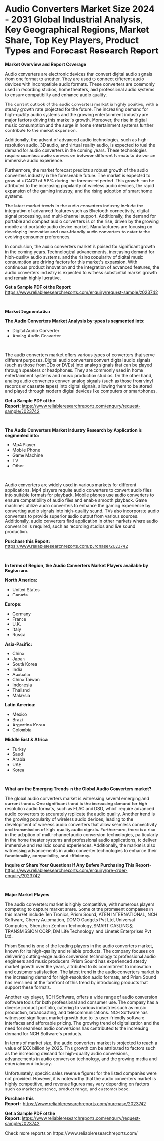<p><h1>Audio Converters Market Size 2024 - 2031 Global Industrial Analysis, Key Geographical Regions, Market Share, Top Key Players, Product Types and Forecast Research Report</h1></p><p><strong>Market Overview and Report Coverage</strong></p>
<p><p>Audio converters are electronic devices that convert digital audio signals from one format to another. They are used to connect different audio devices with incompatible audio formats. These converters are commonly used in recording studios, home theaters, and professional audio systems to ensure compatibility and enhance audio quality.</p><p>The current outlook of the audio converters market is highly positive, with a steady growth rate projected for the future. The increasing demand for high-quality audio systems and the growing entertainment industry are major factors driving this market's growth. Moreover, the rise in digital music consumption and the surge in home entertainment systems further contribute to the market expansion.</p><p>Additionally, the advent of advanced audio technologies, such as high-resolution audio, 3D audio, and virtual reality audio, is expected to fuel the demand for audio converters in the coming years. These technologies require seamless audio conversion between different formats to deliver an immersive audio experience.</p><p>Furthermore, the market forecast predicts a robust growth of the audio converters industry in the foreseeable future. The market is expected to grow at a CAGR of 5.8% during the forecasted period. This growth can be attributed to the increasing popularity of wireless audio devices, the rapid expansion of the gaming industry, and the rising adoption of smart home systems.</p><p>The latest market trends in the audio converters industry include the integration of advanced features such as Bluetooth connectivity, digital signal processing, and multi-channel support. Additionally, the demand for portable and compact audio converters is on the rise, driven by the growing mobile and portable audio device market. Manufacturers are focusing on developing innovative and user-friendly audio converters to cater to the evolving consumer preferences.</p><p>In conclusion, the audio converters market is poised for significant growth in the coming years. Technological advancements, increasing demand for high-quality audio systems, and the rising popularity of digital music consumption are driving factors for this market's expansion. With continuous product innovation and the integration of advanced features, the audio converters industry is expected to witness substantial market growth and remain highly lucrative.</p></p>
<p><strong>Get a Sample PDF of the Report:</strong> <a href="https://www.reliableresearchreports.com/enquiry/request-sample/2023742">https://www.reliableresearchreports.com/enquiry/request-sample/2023742</a></p>
<p>&nbsp;</p>
<p><strong>Market Segmentation</strong></p>
<p><strong>The Audio Converters Market Analysis by types is segmented into:</strong></p>
<p><ul><li>Digital Audio Converter</li><li>Analog Audio Converter</li></ul></p>
<p>&nbsp;</p>
<p><p>The audio converters market offers various types of converters that serve different purposes. Digital audio converters convert digital audio signals (such as those from CDs or DVDs) into analog signals that can be played through speakers or headphones. They are commonly used in home entertainment systems and music production studios. On the other hand, analog audio converters convert analog signals (such as those from vinyl records or cassette tapes) into digital signals, allowing them to be stored and played through modern digital devices like computers or smartphones.</p></p>
<p><strong>Get a Sample PDF of the Report:</strong>&nbsp;<a href="https://www.reliableresearchreports.com/enquiry/request-sample/2023742">https://www.reliableresearchreports.com/enquiry/request-sample/2023742</a></p>
<p>&nbsp;</p>
<p><strong>The Audio Converters Market Industry Research by Application is segmented into:</strong></p>
<p><ul><li>Mp4 Player</li><li>Mobile Phone</li><li>Game Machine</li><li>TV</li><li>Other</li></ul></p>
<p>&nbsp;</p>
<p><p>Audio converters are widely used in various markets for different applications. Mp4 players require audio converters to convert audio files into suitable formats for playback. Mobile phones use audio converters to ensure compatibility of audio files and enable smooth playback. Game machines utilize audio converters to enhance the gaming experience by converting audio signals into high-quality sound. TVs also incorporate audio converters to provide superior audio output from various sources. Additionally, audio converters find application in other markets where audio conversion is required, such as recording studios and live sound production.</p></p>
<p><strong>Purchase this Report:</strong>&nbsp; <a href="https://www.reliableresearchreports.com/purchase/2023742">https://www.reliableresearchreports.com/purchase/2023742</a></p>
<p>&nbsp;</p>
<p><strong>In terms of Region, the Audio Converters Market Players available by Region are:</strong></p>
<p>
    <p> <strong> North America: </strong>
        <ul>
            <li>United States</li>
            <li>Canada</li>
        </ul>
        </p> 
    <p> <strong> Europe: </strong>
        <ul>
            <li>Germany</li>
            <li>France</li>
            <li>U.K.</li>
            <li>Italy</li>
            <li>Russia</li>
        </ul>
        </p> 
    <p> <strong> Asia-Pacific: </strong>
        <ul>
            <li>China</li>
            <li>Japan</li>
            <li>South Korea</li>
            <li>India</li>
            <li>Australia</li>
            <li>China Taiwan</li>
            <li>Indonesia</li>
            <li>Thailand</li>
            <li>Malaysia</li>
        </ul>
        </p> 
    <p> <strong> Latin America: </strong>
        <ul>
            <li>Mexico</li>
            <li>Brazil</li>
            <li>Argentina Korea</li>
            <li>Colombia</li>
        </ul>
        </p> 
    <p> <strong> Middle East & Africa: </strong>
        <ul>
            <li>Turkey</li>
            <li>Saudi</li>
            <li>Arabia</li>
            <li>UAE</li>
            <li>Korea</li>
        </ul>
    </p>
    </p>
<p>&nbsp;</p>
<p><strong>What are the Emerging Trends in the Global Audio Converters market?</strong></p>
<p><p>The global audio converters market is witnessing several emerging and current trends. One significant trend is the increasing demand for high-resolution audio formats, such as FLAC and DSD, which require advanced audio converters to accurately replicate the audio quality. Another trend is the growing popularity of wireless audio devices, leading to the development of wireless audio converters that allow seamless connectivity and transmission of high-quality audio signals. Furthermore, there is a rise in the adoption of multi-channel audio conversion technologies, particularly in the home theater systems and professional audio applications, to deliver immersive and realistic sound experiences. Additionally, the market is also witnessing advancements in audio converter technologies to enhance their functionality, compatibility, and efficiency.</p></p>
<p><strong>Inquire or Share Your Questions If Any Before Purchasing This Report</strong>- <a href="https://www.reliableresearchreports.com/enquiry/pre-order-enquiry/2023742">https://www.reliableresearchreports.com/enquiry/pre-order-enquiry/2023742</a></p>
<p>&nbsp;</p>
<p><strong>Major Market Players</strong></p>
<p><p>The audio converters market is highly competitive, with numerous players competing to capture market share. Some of the prominent companies in this market include Ten Tronics, Prism Sound, ATEN INTERNATIONAL, NCH Software, Cherry Automation, DOMO Gadgets Pvt Ltd, Universal Computers, Shenzhen Zenhon Technology, SMART CABLING＆TRANSMISSION CORP, DM Life Technology, and Linetek Enterprises Pvt Ltd.</p><p>Prism Sound is one of the leading players in the audio converters market, known for its high-quality and reliable products. The company focuses on delivering cutting-edge audio conversion technology to professional audio engineers and music producers. Prism Sound has experienced steady market growth over the years, attributed to its commitment to innovation and customer satisfaction. The latest trend in the audio converters market is the increasing demand for high-resolution audio formats, and Prism Sound has remained at the forefront of this trend by introducing products that support these formats.</p><p>Another key player, NCH Software, offers a wide range of audio conversion software tools for both professional and consumer use. The company has a diverse product portfolio, catering to various industries such as music production, broadcasting, and telecommunications. NCH Software has witnessed significant market growth due to its user-friendly software interfaces and affordable pricing. The growing trend of digitalization and the need for seamless audio conversions has contributed to the increasing demand for NCH Software's products.</p><p>In terms of market size, the audio converters market is projected to reach a value of $XX billion by 2025. This growth can be attributed to factors such as the increasing demand for high-quality audio conversions, advancements in audio conversion technology, and the growing media and entertainment industry.</p><p>Unfortunately, specific sales revenue figures for the listed companies were not provided. However, it is noteworthy that the audio converters market is highly competitive, and revenue figures may vary depending on factors such as market presence, product range, and customer base.</p></p>
<p><strong>Purchase this Report:</strong>&nbsp;&nbsp;<a href="https://www.reliableresearchreports.com/purchase/2023742">https://www.reliableresearchreports.com/purchase/2023742</a></p>
<p></p>
<p><strong>Get a Sample PDF of the Report:</strong>&nbsp;<a href="https://www.reliableresearchreports.com/enquiry/request-sample/2023742">https://www.reliableresearchreports.com/enquiry/request-sample/2023742</a></p>
<p>Check more reports on https://www.reliableresearchreports.com/</p>